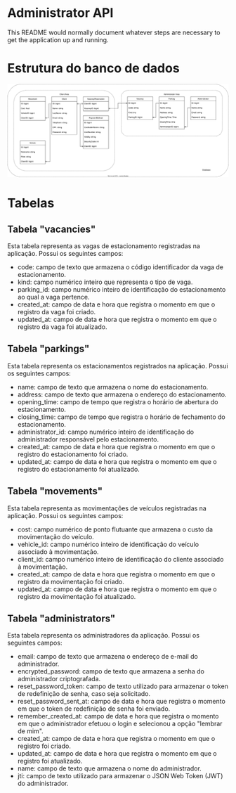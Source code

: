# Administrator API

This README would normally document whatever steps are necessary to get the
application up and running.

# Estrutura do banco de dados

<div align="center">
    <img src="seiAPIs.svg" style="background: white;" />
</div>

# Tabelas

## Tabela "vacancies"

Esta tabela representa as vagas de estacionamento registradas na aplicação. Possui os seguintes campos:

- code: campo de texto que armazena o código identificador da vaga de estacionamento.
- kind: campo numérico inteiro que representa o tipo de vaga.
- parking_id: campo numérico inteiro de identificação do estacionamento ao qual a vaga pertence.
- created_at: campo de data e hora que registra o momento em que o registro da vaga foi criado.
- updated_at: campo de data e hora que registra o momento em que o registro da vaga foi atualizado.

## Tabela "parkings"

Esta tabela representa os estacionamentos registrados na aplicação. Possui os seguintes campos:

- name: campo de texto que armazena o nome do estacionamento.
- address: campo de texto que armazena o endereço do estacionamento.
- opening_time: campo de tempo que registra o horário de abertura do estacionamento.
- closing_time: campo de tempo que registra o horário de fechamento do estacionamento.
- administrator_id: campo numérico inteiro de identificação do administrador responsável pelo estacionamento.
- created_at: campo de data e hora que registra o momento em que o registro do estacionamento foi criado.
- updated_at: campo de data e hora que registra o momento em que o registro do estacionamento foi atualizado.

## Tabela "movements"

Esta tabela representa as movimentações de veículos registradas na aplicação. Possui os seguintes campos:

- cost: campo numérico de ponto flutuante que armazena o custo da movimentação do veículo.
- vehicle_id: campo numérico inteiro de identificação do veículo associado à movimentação.
- client_id: campo numérico inteiro de identificação do cliente associado à movimentação.
- created_at: campo de data e hora que registra o momento em que o registro da movimentação foi criado.
- updated_at: campo de data e hora que registra o momento em que o registro da movimentação foi atualizado.

## Tabela "administrators"

Esta tabela representa os administradores da aplicação. Possui os seguintes campos:

- email: campo de texto que armazena o endereço de e-mail do administrador.
- encrypted_password: campo de texto que armazena a senha do administrador criptografada.
- reset_password_token: campo de texto utilizado para armazenar o token de redefinição de senha, caso seja solicitado.
- reset_password_sent_at: campo de data e hora que registra o momento em que o token de redefinição de senha foi enviado.
- remember_created_at: campo de data e hora que registra o momento em que o administrador efetuou o login e selecionou a opção "lembrar de mim".
- created_at: campo de data e hora que registra o momento em que o registro foi criado.
- updated_at: campo de data e hora que registra o momento em que o registro foi atualizado.
- name: campo de texto que armazena o nome do administrador.
- jti: campo de texto utilizado para armazenar o JSON Web Token (JWT) do administrador.
